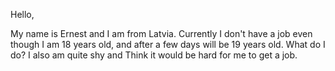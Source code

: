 Hello,

My name is Ernest and I am from Latvia. Currently I don't have a job even though I am 18 years old, and after a few days will be 19 years old. What do I do? I also am quite shy and Think it would be hard for me to get a job.
